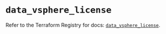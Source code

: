# `data_vsphere_license`

Refer to the Terraform Registry for docs: [`data_vsphere_license`](https://registry.terraform.io/providers/vmware/vsphere/2.14.0/docs/data-sources/license).
